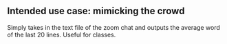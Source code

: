 ## Intended use case: mimicking the crowd
Simply takes in the text file of the zoom chat and outputs the average word of the last 20 lines. Useful for classes.